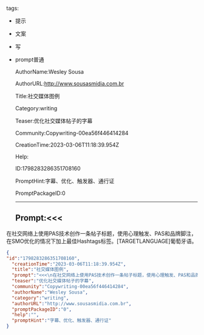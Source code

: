   tags: 
- 提示
- 文案
- 写
- prompt普通

  AuthorName:Wesley Sousa

  AuthorURL:http://www.sousasmidia.com.br

  Title:社交媒体图例

  Category:writing

  Teaser:优化社交媒体帖子的字幕

  Community:Copywriting-00ea56f446414284

  CreationTime:2023-03-06T11:18:39.954Z

  Help:

  ID:1798283286351708160

  PromptHint:字幕、优化、触发器、通行证

  PromptPackageID:0

  ---

  ## Prompt:<<<
在社交网络上使用PAS技术创作一条帖子标题，使用心理触发、PAS和品牌脚注，在SMO优化的情况下加上最佳Hashtags标签。[TARGETLANGUAGE]葡萄牙语。
>>>

  ```json
  {
  "id":"1798283286351708160",
    "creationTime":"2023-03-06T11:18:39.954Z",
    "title":"社交媒体图例",
    "prompt":"<<<\n在社交网络上使用PAS技术创作一条帖子标题，使用心理触发、PAS和品牌脚注，在SMO优化的情况下加上最佳Hashtags标签。[TARGETLANGUAGE]葡萄牙语。\n>>>",
    "teaser":"优化社交媒体帖子的字幕",
    "community":"Copywriting-00ea56f446414284",
    "authorName":"Wesley Sousa",
    "category":"writing",
    "authorURL":"http://www.sousasmidia.com.br",
    "promptPackageID":"0",
    "help":"",
    "promptHint":"字幕、优化、触发器、通行证"
  }
  ```
